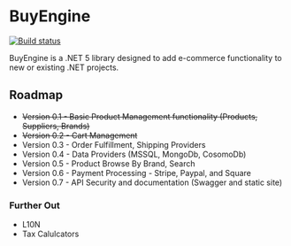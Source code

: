 # BuyEngine
[![Build status](https://ci.appveyor.com/api/projects/status/qgces8lt7f4tb1fy?svg=true)](https://ci.appveyor.com/project/wamplerj/buyengine)

BuyEngine is a .NET 5 library designed to add e-commerce functionality to new or existing .NET projects.

## Roadmap
- ~~Version 0.1 - Basic Product Management functionality (Products, Suppliers, Brands)~~
- ~~Version 0.2 - Cart Management~~
- Version 0.3 - Order Fulfillment, Shipping Providers
- Version 0.4 - Data Providers (MSSQL, MongoDb, CosomoDb)
- Version 0.5 - Product Browse By Brand, Search
- Version 0.6 - Payment Processing - Stripe, Paypal, and Square
- Version 0.7 - API Security and documentation (Swagger and static site)

### Further Out
- L10N
- Tax Calulcators
    
